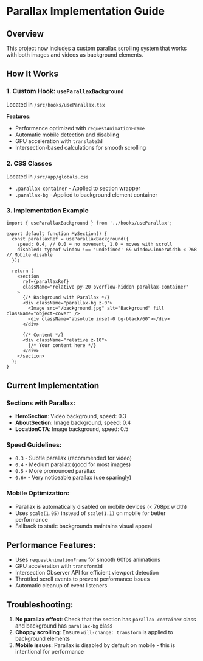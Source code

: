 # Parallax Implementation Guide

## Overview
This project now includes a custom parallax scrolling system that works with both images and videos as background elements.

## How It Works

### 1. Custom Hook: `useParallaxBackground`
Located in `/src/hooks/useParallax.tsx`

**Features:**
- Performance optimized with `requestAnimationFrame`
- Automatic mobile detection and disabling
- GPU acceleration with `translate3d`
- Intersection-based calculations for smooth scrolling

### 2. CSS Classes
Located in `/src/app/globals.css`

- `.parallax-container` - Applied to section wrapper
- `.parallax-bg` - Applied to background element container

### 3. Implementation Example

```tsx
import { useParallaxBackground } from '../hooks/useParallax';

export default function MySection() {
  const parallaxRef = useParallaxBackground({ 
    speed: 0.4, // 0.0 = no movement, 1.0 = moves with scroll
    disabled: typeof window !== 'undefined' && window.innerWidth < 768 // Mobile disable
  });

  return (
    <section 
      ref={parallaxRef}
      className="relative py-20 overflow-hidden parallax-container"
    >
      {/* Background with Parallax */}
      <div className="parallax-bg z-0">
        <Image src="/background.jpg" alt="Background" fill className="object-cover" />
        <div className="absolute inset-0 bg-black/60"></div>
      </div>
      
      {/* Content */}
      <div className="relative z-10">
        {/* Your content here */}
      </div>
    </section>
  );
}
```

## Current Implementation

### Sections with Parallax:
- **HeroSection**: Video background, speed: 0.3
- **AboutSection**: Image background, speed: 0.4  
- **LocationCTA**: Image background, speed: 0.5

### Speed Guidelines:
- `0.3` - Subtle parallax (recommended for video)
- `0.4` - Medium parallax (good for most images)
- `0.5` - More pronounced parallax
- `0.6+` - Very noticeable parallax (use sparingly)

### Mobile Optimization:
- Parallax is automatically disabled on mobile devices (< 768px width)
- Uses `scale(1.05)` instead of `scale(1.1)` on mobile for better performance
- Fallback to static backgrounds maintains visual appeal

## Performance Features:
- Uses `requestAnimationFrame` for smooth 60fps animations
- GPU acceleration with `transform3d`
- Intersection Observer API for efficient viewport detection
- Throttled scroll events to prevent performance issues
- Automatic cleanup of event listeners

## Troubleshooting:
1. **No parallax effect**: Check that the section has `parallax-container` class and background has `parallax-bg` class
2. **Choppy scrolling**: Ensure `will-change: transform` is applied to background elements
3. **Mobile issues**: Parallax is disabled by default on mobile - this is intentional for performance

